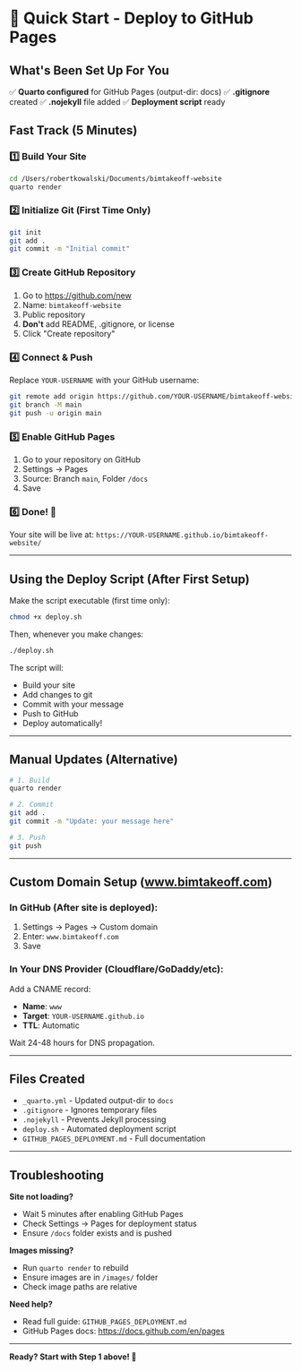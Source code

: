 # 🚀 Quick Start - Deploy to GitHub Pages

## What's Been Set Up For You

✅ **Quarto configured** for GitHub Pages (output-dir: docs)
✅ **.gitignore** created
✅ **.nojekyll** file added
✅ **Deployment script** ready

## Fast Track (5 Minutes)

### 1️⃣ Build Your Site
```bash
cd /Users/robertkowalski/Documents/bimtakeoff-website
quarto render
```

### 2️⃣ Initialize Git (First Time Only)
```bash
git init
git add .
git commit -m "Initial commit"
```

### 3️⃣ Create GitHub Repository
1. Go to https://github.com/new
2. Name: `bimtakeoff-website`
3. Public repository
4. **Don't** add README, .gitignore, or license
5. Click "Create repository"

### 4️⃣ Connect & Push
Replace `YOUR-USERNAME` with your GitHub username:
```bash
git remote add origin https://github.com/YOUR-USERNAME/bimtakeoff-website.git
git branch -M main
git push -u origin main
```

### 5️⃣ Enable GitHub Pages
1. Go to your repository on GitHub
2. Settings → Pages
3. Source: Branch `main`, Folder `/docs`
4. Save

### 6️⃣ Done! 🎉
Your site will be live at:
`https://YOUR-USERNAME.github.io/bimtakeoff-website/`

---

## Using the Deploy Script (After First Setup)

Make the script executable (first time only):
```bash
chmod +x deploy.sh
```

Then, whenever you make changes:
```bash
./deploy.sh
```

The script will:
- Build your site
- Add changes to git
- Commit with your message
- Push to GitHub
- Deploy automatically!

---

## Manual Updates (Alternative)

```bash
# 1. Build
quarto render

# 2. Commit
git add .
git commit -m "Update: your message here"

# 3. Push
git push
```

---

## Custom Domain Setup (www.bimtakeoff.com)

### In GitHub (After site is deployed):
1. Settings → Pages → Custom domain
2. Enter: `www.bimtakeoff.com`
3. Save

### In Your DNS Provider (Cloudflare/GoDaddy/etc):
Add a CNAME record:
- **Name**: `www`
- **Target**: `YOUR-USERNAME.github.io`
- **TTL**: Automatic

Wait 24-48 hours for DNS propagation.

---

## Files Created

- `_quarto.yml` - Updated output-dir to `docs`
- `.gitignore` - Ignores temporary files
- `.nojekyll` - Prevents Jekyll processing
- `deploy.sh` - Automated deployment script
- `GITHUB_PAGES_DEPLOYMENT.md` - Full documentation

---

## Troubleshooting

**Site not loading?**
- Wait 5 minutes after enabling GitHub Pages
- Check Settings → Pages for deployment status
- Ensure `/docs` folder exists and is pushed

**Images missing?**
- Run `quarto render` to rebuild
- Ensure images are in `/images/` folder
- Check image paths are relative

**Need help?**
- Read full guide: `GITHUB_PAGES_DEPLOYMENT.md`
- GitHub Pages docs: https://docs.github.com/en/pages

---

**Ready? Start with Step 1 above! 🚀**
